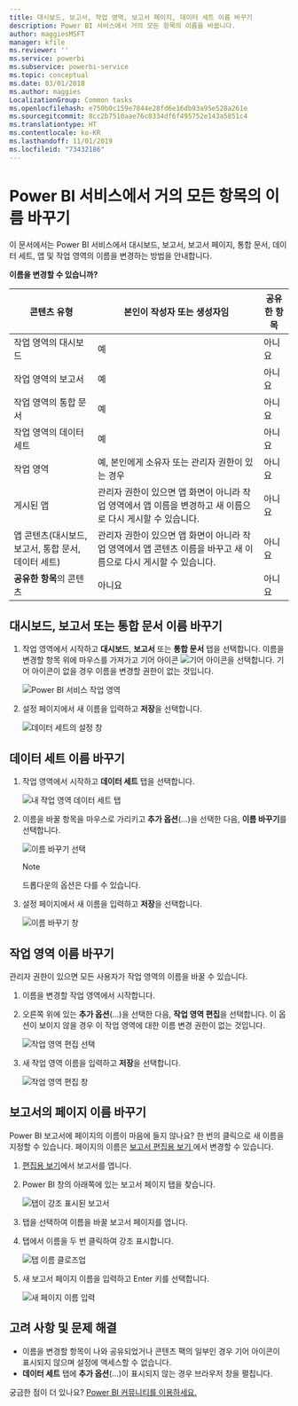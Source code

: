 ```yaml
---
title: 대시보드, 보고서, 작업 영역, 보고서 페이지, 데이터 세트 이름 바꾸기
description: Power BI 서비스에서 거의 모든 항목의 이름을 바꿉니다.
author: maggiesMSFT
manager: kfile
ms.reviewer: ''
ms.service: powerbi
ms.subservice: powerbi-service
ms.topic: conceptual
ms.date: 03/01/2018
ms.author: maggies
LocalizationGroup: Common tasks
ms.openlocfilehash: e750b0c159e7844e28fd6e16db93a95e528a261e
ms.sourcegitcommit: 8cc2b7510aae76c0334df6f495752e143a5851c4
ms.translationtype: HT
ms.contentlocale: ko-KR
ms.lasthandoff: 11/01/2019
ms.locfileid: "73432186"
---
```

# <a name="rename-almost-anything-in-power-bi-service"></a>Power BI 서비스에서 거의 모든 항목의 이름 바꾸기
이 문서에서는 Power BI 서비스에서 대시보드, 보고서, 보고서 페이지, 통합 문서, 데이터 세트, 앱 및 작업 영역의 이름을 변경하는 방법을 안내합니다.

**이름을 변경할 수 있습니까?**

| 콘텐츠 유형 | 본인이 작성자 또는 생성자임 | 공유한 항목 |
| --- | --- | --- |
| 작업 영역의 대시보드 |예 |아니요 |
| 작업 영역의 보고서 |예 |아니요 |
| 작업 영역의 통합 문서 |예 |아니요 |
| 작업 영역의 데이터 세트 |예 |아니요 |
| 작업 영역 |예, 본인에게 소유자 또는 관리자 권한이 있는 경우 |아니요 |
| 게시된 앱 |관리자 권한이 있으면 앱 화면이 아니라 작업 영역에서 앱 이름을 변경하고 새 이름으로 다시 게시할 수 있습니다. |아니요 |
| 앱 콘텐츠(대시보드, 보고서, 통합 문서, 데이터 세트) |관리자 권한이 있으면 앱 화면이 아니라 작업 영역에서 앱 콘텐츠 이름을 바꾸고 새 이름으로 다시 게시할 수 있습니다. |아니요 |
| **공유한 항목**의 콘텐츠 |아니요 |아니요 |

## <a name="rename-a-dashboard-report-or-workbook"></a>대시보드, 보고서 또는 통합 문서 이름 바꾸기
1. 작업 영역에서 시작하고 **대시보드**, **보고서** 또는 **통합 문서** 탭을 선택합니다. 이름을 변경할 항목 위에 마우스를 가져가고 기어 아이콘 ![기어 아이콘](media/service-rename/powerbi-cog-icon.png)을 선택합니다. 기어 아이콘이 없을 경우 이름을 변경할 권한이 없는 것입니다.
   
   ![Power BI 서비스 작업 영역](media/service-rename/power-bi-workspace-dashboards.png)
2. 설정 페이지에서 새 이름을 입력하고 **저장**을 선택합니다.
   
   ![데이터 세트의 설정 창](media/service-rename/power-bi-rename-dashboard2.png)

## <a name="rename-a-dataset"></a>데이터 세트 이름 바꾸기
1. 작업 영역에서 시작하고 **데이터 세트** 탭을 선택합니다.
   
   ![내 작업 영역 데이터 세트 탭](media/service-rename/power-bi-ellipses.png)
2. 이름을 바꿀 항목을 마우스로 가리키고 **추가 옵션**(...)을 선택한 다음, **이름 바꾸기**를 선택합니다.  
   
      ![이름 바꾸기 선택](media/service-rename/power-bi-rename-datasets.png)
   
   > [!NOTE]
   > 드롭다운의 옵션은 다를 수 있습니다.
   > 
   > 
3. 설정 페이지에서 새 이름을 입력하고 **저장**을 선택합니다.
   
     ![이름 바꾸기 창](media/service-rename/power-bi-rename.png)

## <a name="rename-a-workspace"></a>작업 영역 이름 바꾸기
관리자 권한이 있으면 모든 사용자가 작업 영역의 이름을 바꿀 수 있습니다.

1. 이름을 변경할 작업 영역에서 시작합니다.
2. 오른쪽 위에 있는 **추가 옵션**(...)을 선택한 다음, **작업 영역 편집**을 선택합니다. 이 옵션이 보이지 않을 경우 이 작업 영역에 대한 이름 변경 권한이 없는 것입니다. 
   
    ![작업 영역 편집 선택](media/service-rename/power-bi-edit-workspace.png)
3. 새 작업 영역 이름을 입력하고 **저장**을 선택합니다.
   
   ![작업 영역 편집 창](media/service-rename/power-bi-workspace-rename.png)

## <a name="rename-a-page-in-a-report"></a>보고서의 페이지 이름 바꾸기
Power BI 보고서에 페이지의 이름이 마음에 들지 않나요?  한 번의 클릭으로 새 이름을 지정할 수 있습니다. 페이지의 이름은 [보고서 편집용 보기 ](service-interact-with-a-report-in-editing-view.md)에서 변경할 수 있습니다.

1. [편집용 보기](consumer/end-user-reading-view.md)에서 보고서를 엽니다.
2. Power BI 창의 아래쪽에 있는 보고서 페이지 탭을 찾습니다.
   
    ![탭이 강조 표시된 보고서](media/service-rename/report-page-tabs-new.png)
3. 탭을 선택하여 이름을 바꿀 보고서 페이지를 엽니다.
4. 탭에서 이름을 두 번 클릭하여 강조 표시합니다.  
   
    ![탭 이름 클로즈업](media/service-rename/hilite-tab.png)
5. 새 보고서 페이지 이름을 입력하고 Enter 키를 선택합니다.
   
    ![새 페이지 이름 입력](media/service-rename/new-name.png)

## <a name="considerations-and-troubleshooting"></a>고려 사항 및 문제 해결
* 이름을 변경할 항목이 나와 공유되었거나 콘텐츠 팩의 일부인 경우 기어 아이콘이 표시되지 않으며 설정에 액세스할 수 없습니다.
* **데이터 세트** 탭에 **추가 옵션**(...)이 표시되지 않는 경우 브라우저 창을 펼칩니다.

궁금한 점이 더 있나요? [Power BI 커뮤니티를 이용하세요.](http://community.powerbi.com/)

